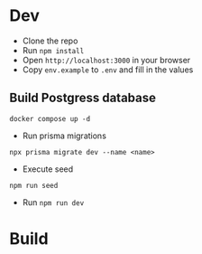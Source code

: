 # Dev
- Clone the repo
- Run `npm install`
- Open `http://localhost:3000` in your browser
- Copy `env.example` to `.env` and fill in the values
## Build Postgress database
```
docker compose up -d
```
* Run prisma migrations
```
npx prisma migrate dev --name <name>
```
* Execute seed
```
npm run seed
```
- Run `npm run dev`

# Build